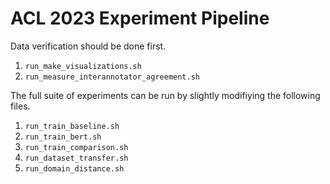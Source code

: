 # ACL 2023 Experiment Pipeline

Data verification should be done first.

1. `run_make_visualizations.sh`
2. `run_measure_interannotator_agreement.sh`

The full suite of experiments can be run by slightly modifiying the following files.

1. `run_train_baseline.sh`
2. `run_train_bert.sh`
3. `run_train_comparison.sh`
4. `run_dataset_transfer.sh`
5. `run_domain_distance.sh`
